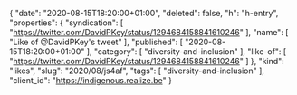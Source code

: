 {
  "date": "2020-08-15T18:20:00+01:00",
  "deleted": false,
  "h": "h-entry",
  "properties": {
    "syndication": [
      "https://twitter.com/DavidPKey/status/1294684158841610246"
    ],
    "name": [
      "Like of @DavidPKey's tweet"
    ],
    "published": [
      "2020-08-15T18:20:00+01:00"
    ],
    "category": [
      "diversity-and-inclusion"
    ],
    "like-of": [
      "https://twitter.com/DavidPKey/status/1294684158841610246"
    ]
  },
  "kind": "likes",
  "slug": "2020/08/js4af",
  "tags": [
    "diversity-and-inclusion"
  ],
  "client_id": "https://indigenous.realize.be"
}
